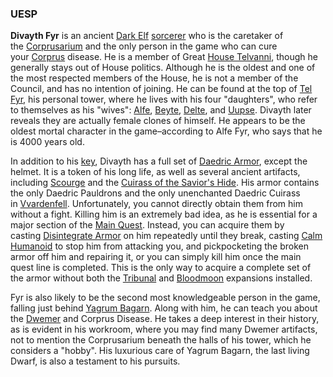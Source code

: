 
### UESP
**Divayth Fyr** is an ancient [Dark Elf](https://en.uesp.net/wiki/Morrowind:Dark_Elf "Morrowind:Dark Elf") [sorcerer](https://en.uesp.net/wiki/Morrowind:Sorcerer "Morrowind:Sorcerer") who is the caretaker of the [Corprusarium](https://en.uesp.net/wiki/Morrowind:Corprusarium "Morrowind:Corprusarium") and the only person in the game who can cure your [Corprus](https://en.uesp.net/wiki/Morrowind:Corprus "Morrowind:Corprus") disease. He is a member of Great [House Telvanni](https://en.uesp.net/wiki/Morrowind:House_Telvanni "Morrowind:House Telvanni"), though he generally stays out of House politics. Although he is the oldest and one of the most respected members of the House, he is not a member of the Council, and has no intention of joining. He can be found at the top of [Tel Fyr](https://en.uesp.net/wiki/Morrowind:Tel_Fyr "Morrowind:Tel Fyr"), his personal tower, where he lives with his four "daughters", who refer to themselves as his "wives": [Alfe](https://en.uesp.net/wiki/Morrowind:Alfe_Fyr "Morrowind:Alfe Fyr"), [Beyte](https://en.uesp.net/wiki/Morrowind:Beyte_Fyr "Morrowind:Beyte Fyr"), [Delte](https://en.uesp.net/wiki/Morrowind:Delte_Fyr "Morrowind:Delte Fyr"), and [Uupse](https://en.uesp.net/wiki/Morrowind:Uupse_Fyr "Morrowind:Uupse Fyr"). Divayth later reveals they are actually female clones of himself. He appears to be the oldest mortal character in the game–according to Alfe Fyr, who says that he is 4000 years old.

In addition to his [key](https://en.uesp.net/wiki/Morrowind:Divayth_Fyr%27s_Key "Morrowind:Divayth Fyr's Key"), Divayth has a full set of [Daedric Armor](https://en.uesp.net/wiki/Morrowind:Daedric "Morrowind:Daedric"), except the helmet. It is a token of his long life, as well as several ancient artifacts, including [Scourge](https://en.uesp.net/wiki/Morrowind:Scourge "Morrowind:Scourge") and the [Cuirass of the Savior's Hide](https://en.uesp.net/wiki/Morrowind:Cuirass_of_the_Savior%27s_Hide "Morrowind:Cuirass of the Savior's Hide"). His armor contains the only Daedric Pauldrons and the only unenchanted Daedric Cuirass in [Vvardenfell](https://en.uesp.net/wiki/Morrowind:Vvardenfell "Morrowind:Vvardenfell"). Unfortunately, you cannot directly obtain them from him without a fight. Killing him is an extremely bad idea, as he is essential for a major section of the [Main Quest](https://en.uesp.net/wiki/Morrowind:Main_Quest "Morrowind:Main Quest"). Instead, you can acquire them by casting [Disintegrate Armor](https://en.uesp.net/wiki/Morrowind:Disintegrate_Armor "Morrowind:Disintegrate Armor") on him repeatedly until they break, casting [Calm Humanoid](https://en.uesp.net/wiki/Morrowind:Calm_Humanoid "Morrowind:Calm Humanoid") to stop him from attacking you, and pickpocketing the broken armor off him and repairing it, or you can simply kill him once the main quest line is completed. This is the only way to acquire a complete set of the armor without both the [Tribunal](https://en.uesp.net/wiki/Tribunal:Tribunal "Tribunal:Tribunal") and [Bloodmoon](https://en.uesp.net/wiki/Bloodmoon:Bloodmoon "Bloodmoon:Bloodmoon") expansions installed.

Fyr is also likely to be the second most knowledgeable person in the game, falling just behind [Yagrum Bagarn](https://en.uesp.net/wiki/Morrowind:Yagrum_Bagarn "Morrowind:Yagrum Bagarn"). Along with him, he can teach you about the [Dwemer](https://en.uesp.net/wiki/Lore:Dwemer "Lore:Dwemer") and Corprus Disease. He takes a deep interest in their history, as is evident in his workroom, where you may find many Dwemer artifacts, not to mention the Corprusarium beneath the halls of his tower, which he considers a "hobby". His luxurious care of Yagrum Bagarn, the last living Dwarf, is also a testament to his pursuits.